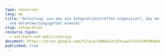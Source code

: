 ```yaml
---
type: resources
lang: de
title: "Anleitung: wie man ein Integrationstreffen organisiert, das motiviert
  und Verantwortungsgefühl erweckt"
slug: integration
resource_types:
  - outreach-und-mobilisierung
document: https://drive.google.com/file/d/1mRGks3c3fhLww3lSw2JnSKVNaKh6U8sC/view?usp=sharing
published: true
---
```

